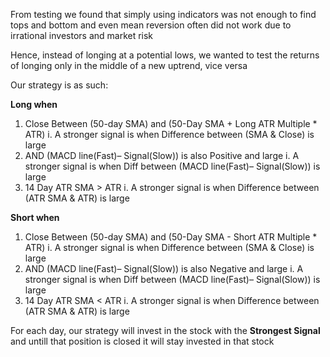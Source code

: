 From testing we found that simply using indicators was not enough to find tops and bottom and even mean reversion often did not work due to irrational investors and market risk

Hence, instead of longing at a potential lows, we wanted to test the returns of longing only in the middle of a new uptrend, vice versa

Our strategy is as such:

**Long when**
1. Close Between (50-day SMA) and (50-Day SMA + Long ATR Multiple * ATR) 
        i.  A stronger signal is when Difference between (SMA & Close) is large
2.  AND (MACD line(Fast)– Signal(Slow)) is also Positive and large
        i. A stronger signal is when Diff between (MACD line(Fast)– Signal(Slow)) is large
3.  14 Day ATR SMA > ATR 
        i.  A stronger signal is when Difference between (ATR SMA & ATR) is large

**Short when**
1. Close Between (50-day SMA) and (50-Day SMA - Short ATR Multiple * ATR) 
        i.  A stronger signal is when Difference between (SMA & Close) is large
2.  AND (MACD line(Fast)– Signal(Slow)) is also Negative and large
        i. A stronger signal is when Diff between (MACD line(Fast)– Signal(Slow)) is large
3.  14 Day ATR SMA < ATR 
        i.  A stronger signal is when Difference between (ATR SMA & ATR) is large

For each day, our strategy will invest in the stock with the **Strongest Signal** and untill that position is closed it will stay invested in that stock 
